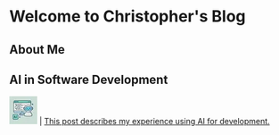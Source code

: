 # Welcome to Christopher's Blog

## About Me

## AI in Software Development

![AI in Software Development](assets/img/AI_in_Software_Development.webp) | [This post describes my experience using AI for development.](posts/AI_in_Software_Development.md)
